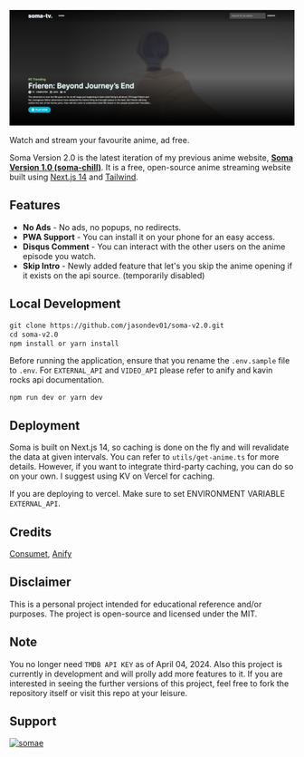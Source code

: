 ![featured_image.png](featured_image.png)

Watch and stream your favourite anime, ad free.

Soma Version 2.0 is the latest iteration of my previous anime website, [**Soma Version 1.0 (soma-chill)**](https://github.com/jasondev01/soma). It is a free, open-source anime streaming website built using [Next.js 14](https://nextjs.org/) and [Tailwind](https://tailwindcss.com/).


## Features

- **No Ads** - No ads, no popups, no redirects.
- **PWA Support** - You can install it on your phone for an easy access.
- **Disqus Comment** - You can interact with the other users on the anime episode you watch.
- **Skip Intro** - Newly added feature that let's you skip the anime opening if it exists on the api source. (temporarily disabled)

## Local Development

```
git clone https://github.com/jasondev01/soma-v2.0.git
cd soma-v2.0
npm install or yarn install
```

Before running the application, ensure that you rename the `.env.sample` file to `.env`. For `EXTERNAL_API` and `VIDEO_API` please refer to anify and kavin rocks api documentation.

```
npm run dev or yarn dev
```

## Deployment

Soma is built on Next.js 14, so caching is done on the fly and will revalidate the data at given intervals. You can refer to `utils/get-anime.ts` for more details. However, if you want to integrate third-party caching, you can do so on your own. I suggest using KV on Vercel for caching.

If you are deploying to vercel. Make sure to set ENVIRONMENT VARIABLE `EXTERNAL_API`.

## Credits

[Consumet](https://github.com/consumet/consumet.ts), [Anify](https://github.com/Eltik/Anify)


## Disclaimer

This is a personal project intended for educational reference and/or purposes. The project is open-source and licensed under the MIT.

## Note

You no longer need `TMDB API KEY` as of April 04, 2024. Also this project is currently in development and will prolly add more features to it. If you are interested in seeing the further versions of this project, feel free to fork the repository itself or visit this repo at your leisure.

## Support

<a href="https://www.buymeacoffee.com/somae">
    <img src="https://cdn.buymeacoffee.com/buttons/v2/default-yellow.png" height="40" width="180" alt="somae"  />
</a>  